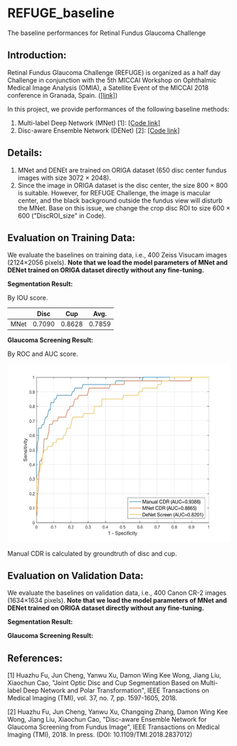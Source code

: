 # REFUGE_baseline
The baseline performances for Retinal Fundus Glaucoma Challenge

Introduction:
-------------

Retinal Fundus Glaucoma Challenge (REFUGE) is organized as a half day Challenge in conjunction with the 5th MICCAI Workshop on Ophthalmic Medical Image Analysis (OMIA), a Satellite Event of the MICCAI 2018 conference in Granada, Spain. ([[link]](https://refuge.grand-challenge.org/home/))

In this project, we provide performances of the following baseline methods:

1. Multi-label Deep Network (MNet) [1]: [[Code link]](https://github.com/HzFu/MNet_DeepCDR)
2. Disc-aware Ensemble Network (DENet) [2]: [[Code link]](https://github.com/HzFu/DENet_GlaucomaScreen)



Details:
----------------

1. MNet and DENEt are trained on ORIGA dataset (650 disc center fundus images with size 3072 × 2048).
2. Since the image in ORIGA dataset is the disc center, the size 800 × 800 is suitable. However, for REFUGE Challenge, the image is macular center, and the black background outside the fundus view will disturb the MNet. Base on this issue, we change the crop disc ROI to size 600 × 600 ("DiscROI_size" in Code).


Evaluation on Training Data:
----------------------------------
We evaluate the baselines on training data, i.e., 400 Zeiss Visucam images (2124×2056 pixels). **Note that we load the model parameters of MNet and DENet trained on ORIGA dataset directly without any fine-tuning.**



**Segmentation Result:** 

By IOU score.

|    |  Disc  |  Cup  |  Avg. |
| ---------- | --- |  ---  |  ---  |
| MNet  |   0.7090 | 0.8628 | 0.7859 |



**Glaucoma Screening Result:** 

By ROC and AUC score.

<img src="figure/ROC_for_TrainingData.jpg" border="0" width="500" height="400">

Manual CDR is calculated by groundtruth of disc and cup.

Evaluation on Validation Data:
----------------------------------

We evaluate the baselines on validation data, i.e., 400 Canon CR-2 images (1634×1634 pixels). **Note that we load the model parameters of MNet and DENet trained on ORIGA dataset directly without any fine-tuning.**

**Segmentation Result:**




**Glaucoma Screening Result:**




References:
---------------

[1] Huazhu Fu, Jun Cheng, Yanwu Xu, Damon Wing Kee Wong, Jiang Liu, Xiaochun Cao, "Joint Optic Disc and Cup Segmentation Based on Multi-label Deep Network and Polar Transformation", IEEE Transactions on Medical Imaging (TMI), vol. 37, no. 7, pp. 1597-1605, 2018.

[2] Huazhu Fu, Jun Cheng, Yanwu Xu, Changqing Zhang, Damon Wing Kee Wong, Jiang Liu, Xiaochun Cao, "Disc-aware Ensemble Network for Glaucoma Screening from Fundus Image", IEEE Transactions on Medical Imaging (TMI), 2018. In press. (DOI: 10.1109/TMI.2018.2837012)



